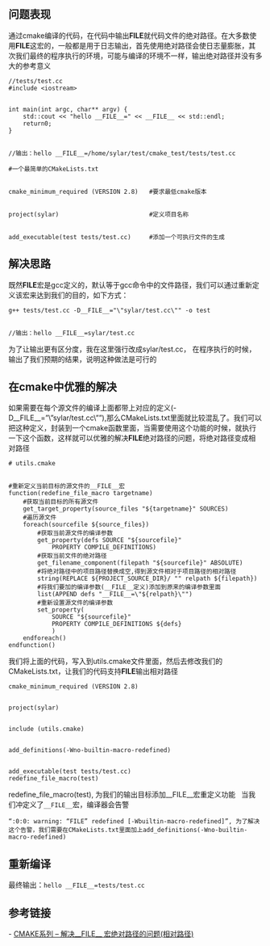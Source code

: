 
## 问题表现


通过cmake编译的代码，在代码中输出**FILE**就代码文件的绝对路径。在大多数使用**FILE**这宏的，一般都是用于日志输出，首先使用绝对路径会使日志量膨胀，其次我们最终的程序执行的环境，可能与编译的环境不一样，输出绝对路径并没有多大的参考意义


```
//tests/test.cc
#include <iostream>


int main(int argc, char** argv) {
    std::cout << "hello __FILE__=" << __FILE__ << std::endl;
    return0;
}


//输出：hello __FILE__=/home/sylar/test/cmake_test/tests/test.cc
```






```
#一个最简单的CMakeLists.txt


cmake_minimum_required (VERSION 2.8)   #要求最低cmake版本


project(sylar)                         #定义项目名称


add_executable(test tests/test.cc)     #添加一个可执行文件的生成
```






## 解决思路


既然**FILE**宏是gcc定义的，默认等于gcc命令中的文件路径，我们可以通过重新定义该宏来达到我们的目的，如下方式：


```
g++ tests/test.cc -D__FILE__="\"sylar/test.cc\"" -o test


//输出：hello __FILE__=sylar/test.cc
```






为了让输出更有区分度，我在这里强行改成sylar/test.cc， 在程序执行的时候，输出了我们预期的结果，说明这种做法是可行的


## 在cmake中优雅的解决


如果需要在每个源文件的编译上面都带上对应的定义(-D__FILE__=”\”sylar/test.cc\””),那么CMakeLists.txt里面就比较混乱了。我们可以把这种定义，封装到一个cmake函数里面，当需要使用这个功能的时候，就执行一下这个函数，这样就可以优雅的解决**FILE**绝对路径的问题，将绝对路径变成相对路径


```
# utils.cmake


#重新定义当前目标的源文件的__FILE__宏
function(redefine_file_macro targetname)
    #获取当前目标的所有源文件
    get_target_property(source_files "${targetname}" SOURCES)
    #遍历源文件
    foreach(sourcefile ${source_files})
        #获取当前源文件的编译参数
        get_property(defs SOURCE "${sourcefile}"
            PROPERTY COMPILE_DEFINITIONS)
        #获取当前文件的绝对路径
        get_filename_component(filepath "${sourcefile}" ABSOLUTE)
        #将绝对路径中的项目路径替换成空,得到源文件相对于项目路径的相对路径
        string(REPLACE ${PROJECT_SOURCE_DIR}/ "" relpath ${filepath})
        #将我们要加的编译参数(__FILE__定义)添加到原来的编译参数里面
        list(APPEND defs "__FILE__=\"${relpath}\"")
        #重新设置源文件的编译参数
        set_property(
            SOURCE "${sourcefile}"
            PROPERTY COMPILE_DEFINITIONS ${defs}
            )
    endforeach()
endfunction()
```



我们将上面的代码，写入到utils.cmake文件里面，然后去修改我们的CMakeLists.txt，让我们的代码支持**FILE**输出相对路径


```
cmake_minimum_required (VERSION 2.8)


project(sylar)


include (utils.cmake)


add_definitions(-Wno-builtin-macro-redefined)


add_executable(test tests/test.cc)
redefine_file_macro(test)
```




redefine_file_macro(test), 为我们的输出目标添加__FILE__宏重定义功能  
当我们冲定义了`__FILE__`宏，编译器会告警 
```
“:0:0: warning: “FILE” redefined [-Wbuiltin-macro-redefined]”, 为了解决这个告警，我们需要在CMakeLists.txt里面加上add_definitions(-Wno-builtin-macro-redefined)
```

## 重新编译


最终输出：`hello __FILE__=tests/test.cc`



## 参考链接
- [CMAKE系列 – 解决__FILE__ 宏绝对路径的问题(相对路径)](http://www.sylar.top/blog/?p=129)

